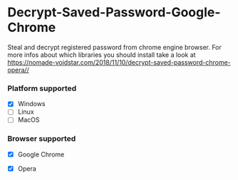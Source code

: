 # Decrypt-Saved-Password-Google-Chrome
Steal and decrypt registered password from chrome engine browser.
For more infos about which libraries you should install take a look at https://nomade-voidstar.com/2018/11/10/decrypt-saved-password-chrome-opera//

### Platform supported
- [x] Windows
- [ ] Linux
- [ ] MacOS

### Browser supported
- [x] Google Chrome
- [x] Opera


